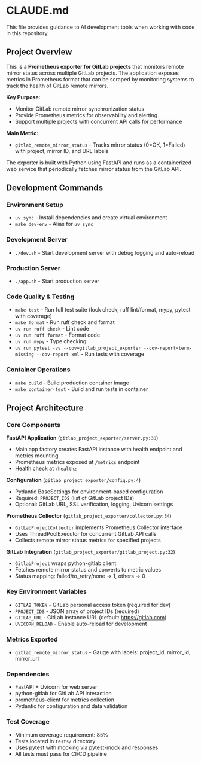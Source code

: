 # CLAUDE.md

This file provides guidance to AI development tools when working with code in this repository.

## Project Overview

This is a **Prometheus exporter for GitLab projects** that monitors remote mirror status across multiple GitLab projects. The application exposes metrics in Prometheus format that can be scraped by monitoring systems to track the health of GitLab remote mirrors.

**Key Purpose:**
- Monitor GitLab remote mirror synchronization status
- Provide Prometheus metrics for observability and alerting
- Support multiple projects with concurrent API calls for performance

**Main Metric:**
- `gitlab_remote_mirror_status` - Tracks mirror status (0=OK, 1=Failed) with project, mirror ID, and URL labels

The exporter is built with Python using FastAPI and runs as a containerized web service that periodically fetches mirror status from the GitLab API.

## Development Commands

### Environment Setup
- `uv sync` - Install dependencies and create virtual environment
- `make dev-env` - Alias for `uv sync`

### Development Server
- `./dev.sh` - Start development server with debug logging and auto-reload

### Production Server
- `./app.sh` - Start production server

### Code Quality & Testing
- `make test` - Run full test suite (lock check, ruff lint/format, mypy, pytest with coverage)
- `make format` - Run ruff check and format
- `uv run ruff check` - Lint code
- `uv run ruff format` - Format code
- `uv run mypy` - Type checking
- `uv run pytest -vv --cov=gitlab_project_exporter --cov-report=term-missing --cov-report xml` - Run tests with coverage

### Container Operations
- `make build` - Build production container image
- `make container-test` - Build and run tests in container

## Project Architecture

### Core Components

**FastAPI Application** (`gitlab_project_exporter/server.py:38`)
- Main app factory creates FastAPI instance with health endpoint and metrics mounting
- Prometheus metrics exposed at `/metrics` endpoint
- Health check at `/healthz`

**Configuration** (`gitlab_project_exporter/config.py:4`)
- Pydantic BaseSettings for environment-based configuration
- Required: `PROJECT_IDS` (list of GitLab project IDs)
- Optional: GitLab URL, SSL verification, logging, Uvicorn settings

**Prometheus Collector** (`gitlab_project_exporter/collector.py:34`)
- `GitLabProjectCollector` implements Prometheus Collector interface
- Uses ThreadPoolExecutor for concurrent GitLab API calls
- Collects remote mirror status metrics for specified projects

**GitLab Integration** (`gitlab_project_exporter/gitlab_project.py:32`)
- `GitlabProject` wraps python-gitlab client
- Fetches remote mirror status and converts to metric values
- Status mapping: failed/to_retry/none → 1, others → 0

### Key Environment Variables
- `GITLAB_TOKEN` - GitLab personal access token (required for dev)
- `PROJECT_IDS` - JSON array of project IDs (required)
- `GITLAB_URL` - GitLab instance URL (default: https://gitlab.com)
- `UVICORN_RELOAD` - Enable auto-reload for development

### Metrics Exported
- `gitlab_remote_mirror_status` - Gauge with labels: project_id, mirror_id, mirror_url

### Dependencies
- FastAPI + Uvicorn for web server
- python-gitlab for GitLab API interaction
- prometheus-client for metrics collection
- Pydantic for configuration and data validation

### Test Coverage
- Minimum coverage requirement: 85%
- Tests located in `tests/` directory
- Uses pytest with mocking via pytest-mock and responses
- All tests must pass for CI/CD pipeline

